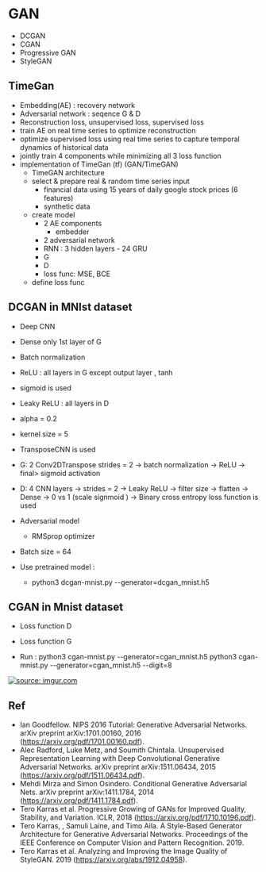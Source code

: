# GAN 

- DCGAN
- CGAN 
- Progressive GAN
- StyleGAN

## TimeGan 
- Embedding(AE) : recovery network 
- Adversarial network : seqence G & D
- Reconstruction loss, unsupervised loss, supervised loss 
- train AE on real time series to optimize reconstruction 
- optimize supervised loss using real time series to capture temporal dynamics of historical data
- jointly train 4 components while minimizing all 3 loss function 
- implementation of TimeGan (tf) (GAN/TimeGAN)
    - TimeGAN architecture 
    - select & prepare real & random time series input 
        - financial data using 15 years of daily google stock prices (6 features)
        - synthetic data 
    - create model 
        - 2 AE components 
            - embedder 
        - 2 adversarial network 
        - RNN : 3 hidden layers - 24 GRU 
        - G 
        - D 
        - loss func: MSE, BCE 
    - define loss func 


## DCGAN in MNIst dataset 
- Deep CNN 
- Dense only 1st layer of G 
- Batch normalization 
- ReLU : all layers in G except output layer , tanh 
- sigmoid is used 
- Leaky ReLU : all layers in D 
- alpha = 0.2
- kernel size = 5 

- TransposeCNN is used
- G: 2 Conv2DTranspose strides = 2 -> batch normalization -> ReLU -> final> sigmoid activation 

- D: 4 CNN layers -> strides = 2 -> Leaky ReLU -> filter size -> flatten -> Dense -> 0 vs 1 (scale signmoid ) -> Binary cross entropy loss function is used

- Adversarial model 
    - RMSprop optimizer

- Batch size = 64 



- Use pretrained model : 
    - python3 dcgan-mnist.py --generator=dcgan_mnist.h5



## CGAN in Mnist dataset 
- Loss function D 
- Loss function G 


- Run : 
    python3 cgan-mnist.py --generator=cgan_mnist.h5
    python3 cgan-mnist.py --generator=cgan_mnist.h5 --digit=8



<a href="https://imgur.com/IsduGOU"><img src="https://i.imgur.com/IsduGOU.png" title="source: imgur.com" /></a>






## Ref
- Ian Goodfellow. NIPS 2016 Tutorial: Generative Adversarial Networks. arXiv preprint arXiv:1701.00160, 2016 (https://arxiv.org/pdf/1701.00160.pdf).
- Alec Radford, Luke Metz, and Soumith Chintala. Unsupervised Representation Learning with Deep Convolutional Generative Adversarial Networks. arXiv preprint arXiv:1511.06434, 2015 (https://arxiv.org/pdf/1511.06434.pdf).
- Mehdi Mirza and Simon Osindero. Conditional Generative Adversarial Nets. arXiv preprint arXiv:1411.1784, 2014 (https://arxiv.org/pdf/1411.1784.pdf).
- Tero Karras et al. Progressive Growing of GANs for Improved Quality, Stability, and Variation. ICLR, 2018 (https://arxiv.org/pdf/1710.10196.pdf).
- Tero Karras, , Samuli Laine, and Timo Aila. A Style-Based Generator Architecture for Generative Adversarial Networks. Proceedings of the IEEE Conference on Computer Vision and Pattern Recognition. 2019.
- Tero Karras et al. Analyzing and Improving the Image Quality of StyleGAN. 2019 (https://arxiv.org/abs/1912.04958).